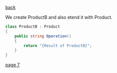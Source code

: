 [back](./page05.md)

We create ProductB and also etend it with Product.
```csharp
class ProductB : Product
{
    public string Operation()
    {
        return "{Result of ProductB}";
    }
}
```


[page 7](./page07.md)


